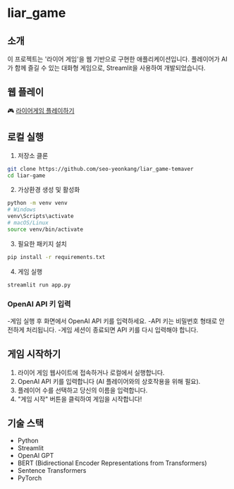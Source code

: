 # liar_game

## 소개
이 프로젝트는  '라이어 게임'을 웹 기반으로 구현한 애플리케이션입니다. 플레이어가 AI가 함께 즐길 수 있는 대화형 게임으로, Streamlit을 사용하여 개발되었습니다.

## 웹 플레이
🎮 [라이어게임 플레이하기](https://kubig-liargame.streamlit.app/)

## 로컬 실행

1. 저장소 클론
```bash
git clone https://github.com/seo-yeonkang/liar_game-temaver
cd liar-game
```
2. 가상환경 생성 및 활성화
```bash
python -m venv venv
# Windows
venv\Scripts\activate
# macOS/Linux
source venv/bin/activate
```
3. 필요한 패키지 설치
```bash
pip install -r requirements.txt
```
4. 게임 실행
```bash
streamlit run app.py
```

### OpenAI API 키 입력
-게임 실행 후 화면에서 OpenAI API 키를 입력하세요.
-API 키는 비밀번호 형태로 안전하게 처리됩니다.
-게임 세션이 종료되면 API 키를 다시 입력해야 합니다.



## 게임 시작하기
1. 라이어 게임 웹사이트에 접속하거나 로컬에서 실행합니다.
2. OpenAI API 키를 입력합니다 (AI 플레이어와의 상호작용을 위해 필요).
3. 플레이어 수를 선택하고 당신의 이름을 입력합니다.
4. "게임 시작" 버튼을 클릭하여 게임을 시작합니다!

## 기술 스택
- Python
- Streamlit
- OpenAI GPT
- BERT (Bidirectional Encoder Representations from Transformers)
- Sentence Transformers
- PyTorch
